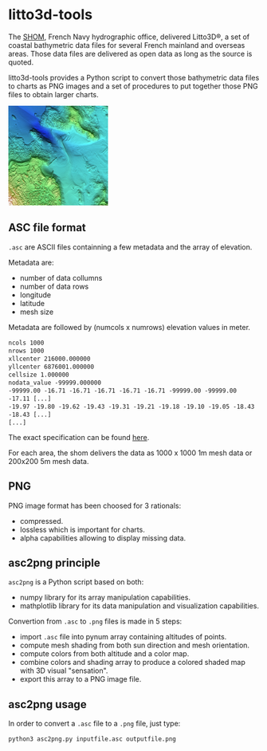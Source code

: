 # litto3d-tools

The [SHOM](https://www.shom.fr/), French Navy hydrographic office, delivered Litto3D&reg;, a set of coastal bathymetric data files for several French mainland and overseas areas.
Those data files are delivered as open data as long as the source is quoted.

litto3d-tools provides a Python script to convert those bathymetric data files to charts as PNG images and a set of procedures to put together those PNG files to obtain larger charts.

![Litto3D chart](images/litto3d-tiny.png)

## ASC file format
`.asc` are ASCII files containning a few metadata and the array of elevation.

Metadata are:
* number of data collumns
* number of data rows
* longitude
* latitude
* mesh size

Metadata are followed by (numcols x numrows) elevation values in meter.

```
ncols 1000
nrows 1000
xllcenter 216000.000000
yllcenter 6876001.000000
cellsize 1.000000
nodata_value -99999.000000
-99999.00 -16.71 -16.71 -16.71 -16.71 -16.71 -99999.00 -99999.00 -17.11 [...]
-19.97 -19.80 -19.62 -19.43 -19.31 -19.21 -19.18 -19.10 -19.05 -18.43 -18.43 [...]
[...]
```

The exact specification can be found [here](https://services.data.shom.fr/static/specifications/DC_Litto3D.pdf).

For each area, the shom delivers the data as 1000 x 1000 1m mesh data or 200x200 5m mesh data.

## PNG
PNG image format has been choosed for 3 rationals:
* compressed.
* lossless which is important for charts.
* alpha capabilities allowing to display missing data.

## asc2png principle
`asc2png` is a Python script based on both:
* numpy library for its array manipulation capabilities.
* mathplotlib library for its data manipulation and visualization capabilities.

Convertion from `.asc` to `.png` files is made in 5 steps:
* import `.asc` file into pynum array containing altitudes of points.
* compute mesh shading from both sun direction and mesh orientation.
* compute colors from both altitude and a color map.
* combine colors and shading array to produce a colored shaded map with 3D visual "sensation".
* export this array to a PNG image file.

## asc2png usage
In order to convert a `.asc` file to a `.png` file, just type:
```
python3 asc2png.py inputfile.asc outputfile.png
```
